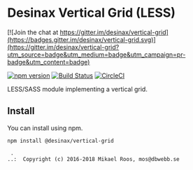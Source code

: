 Desinax Vertical Grid (LESS)
===============================

[![Join the chat at https://gitter.im/desinax/vertical-grid](https://badges.gitter.im/desinax/vertical-grid.svg)](https://gitter.im/desinax/vertical-grid?utm_source=badge&utm_medium=badge&utm_campaign=pr-badge&utm_content=badge)

[![npm version](https://badge.fury.io/js/desinax-vertical-grid.svg)](https://badge.fury.io/js/desinax-vertical-grid)
[![Build Status](https://travis-ci.org/desinax/vertical-grid.svg?branch=master)](https://travis-ci.org/desinax/vertical-grid)
[![CircleCI](https://circleci.com/gh/desinax/vertical-grid.svg?style=svg)](https://circleci.com/gh/desinax/vertical-grid)

LESS/SASS module implementing a vertical grid.



Install
-------------------------------

You can install using npm.

```text
npm install @desinax/vertical-grid
```



```
 . 
..:  Copyright (c) 2016-2018 Mikael Roos, mos@dbwebb.se 
```
